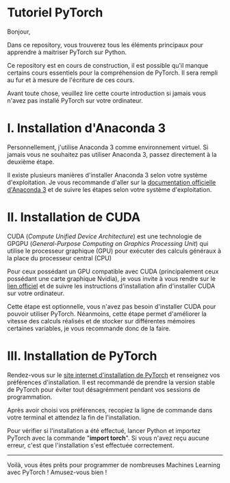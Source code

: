 # Tutoriel PyTorch

Bonjour,

Dans ce repository, vous trouverez tous les éléments principaux pour apprendre à maitriser PyTorch sur Python.

Ce repository est en cours de construction, il est possible qu'il manque certains cours essentiels pour la compréhension de PyTorch. Il sera rempli au fur et à mesure de l'écriture de ces cours.

Avant toute chose, veuillez lire cette courte introduction si jamais vous n'avez pas installé PyTorch sur votre ordinateur. 

# I. Installation d'Anaconda 3

Personnellement, j'utilise Anaconda 3 comme environnement virtuel. Si jamais vous ne souhaitez pas utiliser Anaconda 3, passez directement à la deuxième étape.  

Il existe plusieurs manières d'installer Anaconda 3 selon votre système d'exploitation. Je vous recommande d'aller sur la [documentation officielle d'Anaconda 3](https://docs.anaconda.com/anaconda/install/) et de suivre les étapes selon votre système d'exploitation. 

# II. Installation de CUDA 

CUDA (_Compute Unified Device Architecture_) est une technologie de GPGPU (_General-Purpose Computing on Graphics Processing Unit_) qui utilise le processeur graphique (GPU) pour exécuter des calculs généraux à la place du processeur central (CPU)

Pour ceux possédant un GPU compatible avec CUDA (principalement ceux possédant une carte graphique Nvidia), je vous invite à vous rendre sur le [lien officiel](https://developer.nvidia.com/cuda-11.3.0-download-archive) et de suivre les instructions d'installation afin d'installer CUDA sur votre ordinateur.

Cette étape est optionnelle, vous n'avez pas besoin d'installer CUDA pour pouvoir utiliser PyTorch. Néanmoins, cette étape permet d'améliorer la vitesse des calculs réalisés et de stocker sur différentes mémoires certaines variables, je vous recommande donc de la faire. 

# III. Installation de PyTorch 

Rendez-vous sur le [site internet d'installation de PyTorch](https://pytorch.org/get-started/locally/) et renseignez vos préférences d'installation. Il est recommandé de prendre la version stable de PyTorch pour éviter tout désagrémment pendant vos sessions de programmation. 

Après avoir choisi vos préférences, recopiez la ligne de commande dans votre terminal et attendez la fin de l'installation. 

Pour vérifier si l'installation a été effectué, lancer Python et importez PyTorch avec la commande "**import torch**". Si vous n'avez reçu aucune erreur, c'est que l'installation s'est effectuée correctement. 

_____________________________________________________________

Voilà, vous êtes prêts pour programmer de nombreuses Machines Learning avec PyTorch ! Amusez-vous bien ! 
